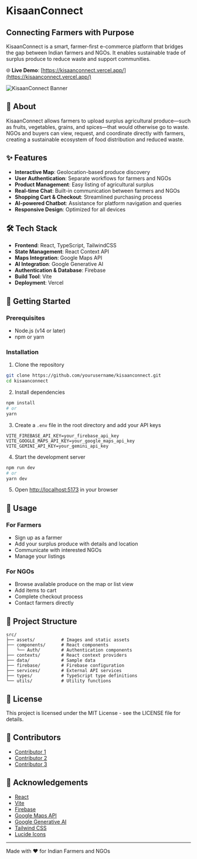# KisaanConnect

## Connecting Farmers with Purpose

KisaanConnect is a smart, farmer-first e-commerce platform that bridges the gap between Indian farmers and NGOs. It enables sustainable trade of surplus produce to reduce waste and support communities.

🌐 **Live Demo**: [https://kisaanconnect.vercel.app/](https://kisaanconnect.vercel.app/)

![KisaanConnect Banner](https://images.pexels.com/photos/2252584/pexels-photo-2252584.jpeg?auto=compress&cs=tinysrgb&w=1260&h=750&dpr=1)

## 📌 About

KisaanConnect allows farmers to upload surplus agricultural produce—such as fruits, vegetables, grains, and spices—that would otherwise go to waste. NGOs and buyers can view, request, and coordinate directly with farmers, creating a sustainable ecosystem of food distribution and reduced waste.

## ✨ Features

- **Interactive Map**: Geolocation-based produce discovery
- **User Authentication**: Separate workflows for farmers and NGOs
- **Product Management**: Easy listing of agricultural surplus
- **Real-time Chat**: Built-in communication between farmers and NGOs
- **Shopping Cart & Checkout**: Streamlined purchasing process
- **AI-powered Chatbot**: Assistance for platform navigation and queries
- **Responsive Design**: Optimized for all devices

## 🛠️ Tech Stack

- **Frontend**: React, TypeScript, TailwindCSS
- **State Management**: React Context API
- **Maps Integration**: Google Maps API
- **AI Integration**: Google Generative AI
- **Authentication & Database**: Firebase
- **Build Tool**: Vite
- **Deployment**: Vercel

## 🚀 Getting Started

### Prerequisites

- Node.js (v14 or later)
- npm or yarn

### Installation

1. Clone the repository
```bash
git clone https://github.com/yourusername/kisaanconnect.git
cd kisaanconnect
```

2. Install dependencies
```bash
npm install
# or
yarn
```

3. Create a `.env` file in the root directory and add your API keys
```
VITE_FIREBASE_API_KEY=your_firebase_api_key
VITE_GOOGLE_MAPS_API_KEY=your_google_maps_api_key
VITE_GEMINI_API_KEY=your_gemini_api_key
```

4. Start the development server
```bash
npm run dev
# or
yarn dev
```

5. Open [http://localhost:5173](http://localhost:5173) in your browser

## 📱 Usage

### For Farmers
- Sign up as a farmer
- Add your surplus produce with details and location
- Communicate with interested NGOs
- Manage your listings

### For NGOs
- Browse available produce on the map or list view
- Add items to cart
- Complete checkout process
- Contact farmers directly

## 📂 Project Structure

```
src/
├── assets/          # Images and static assets
├── components/      # React components
│   └── Auth/        # Authentication components
├── contexts/        # React context providers
├── data/            # Sample data
├── firebase/        # Firebase configuration
├── services/        # External API services
├── types/           # TypeScript type definitions
└── utils/           # Utility functions
```

## 📝 License

This project is licensed under the MIT License - see the LICENSE file for details.

## 👥 Contributors

- [Contributor 1](https://github.com/contributor1)
- [Contributor 2](https://github.com/contributor2)
- [Contributor 3](https://github.com/contributor3)

## 🙏 Acknowledgements

- [React](https://reactjs.org/)
- [Vite](https://vitejs.dev/)
- [Firebase](https://firebase.google.com/)
- [Google Maps API](https://developers.google.com/maps)
- [Google Generative AI](https://ai.google.dev/)
- [Tailwind CSS](https://tailwindcss.com/)
- [Lucide Icons](https://lucide.dev/)

---

Made with ❤️ for Indian Farmers and NGOs